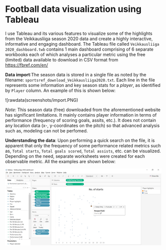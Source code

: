 # Football data visualization using Tableau
 I use Tableau and its various features to visualize some of the highlights from the Veikkausliiga season 2020 data and create a highly interactive, informative and engaging dashboard. The Tableau file called `Veikkausliiga 2020_dashboard.twb` contains 1 main dashboard comprising of 6 separate workbooks each of which analyses a particular metric using the free (limited) data available to download in CSV format from https://fbref.com/en/ 
 
**Data import**:The season data is stored in a single file as noted by the filename: `sportsref_download_Veikkausliiga2020.txt`. Each line in the file represents some information and key season stats for a *player*, as identified by `Player` column. An example of this is shown below:

![rawdata(screenshots/import.PNG)

*Note*: This season data (free) downloaded from the aforementioned website has significant limitations. It mainly contains player information in terms of performance (frequency of scoring goals, assits, etc.). It does not contain any location data (x-, y-coordinates on the pitch) so that advanced analysis such as, modeling can not be perfomed. 

**Understanding the data**: Upon performing a quick search on the file, it is apparent that only the frequency of some performance related metrics such as, `Total starts`, `Total goals scored`, `Total assists`, etc. can be visualized. Depending on the need, separate worksheets were created for each observable metric. All the examples are shown below:

![rawdata](screenshots/ws1.png)
